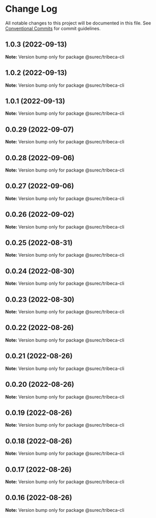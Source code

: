 # Change Log

All notable changes to this project will be documented in this file.
See [Conventional Commits](https://conventionalcommits.org) for commit guidelines.

## 1.0.3 (2022-09-13)

**Note:** Version bump only for package @surec/tribeca-cli





## 1.0.2 (2022-09-13)

**Note:** Version bump only for package @surec/tribeca-cli





## 1.0.1 (2022-09-13)

**Note:** Version bump only for package @surec/tribeca-cli





## 0.0.29 (2022-09-07)

**Note:** Version bump only for package @surec/tribeca-cli





## 0.0.28 (2022-09-06)

**Note:** Version bump only for package @surec/tribeca-cli





## 0.0.27 (2022-09-06)

**Note:** Version bump only for package @surec/tribeca-cli





## 0.0.26 (2022-09-02)

**Note:** Version bump only for package @surec/tribeca-cli





## 0.0.25 (2022-08-31)

**Note:** Version bump only for package @surec/tribeca-cli





## 0.0.24 (2022-08-30)

**Note:** Version bump only for package @surec/tribeca-cli





## 0.0.23 (2022-08-30)

**Note:** Version bump only for package @surec/tribeca-cli





## 0.0.22 (2022-08-26)

**Note:** Version bump only for package @surec/tribeca-cli





## 0.0.21 (2022-08-26)

**Note:** Version bump only for package @surec/tribeca-cli





## 0.0.20 (2022-08-26)

**Note:** Version bump only for package @surec/tribeca-cli





## 0.0.19 (2022-08-26)

**Note:** Version bump only for package @surec/tribeca-cli





## 0.0.18 (2022-08-26)

**Note:** Version bump only for package @surec/tribeca-cli





## 0.0.17 (2022-08-26)

**Note:** Version bump only for package @surec/tribeca-cli





## 0.0.16 (2022-08-26)

**Note:** Version bump only for package @surec/tribeca-cli
